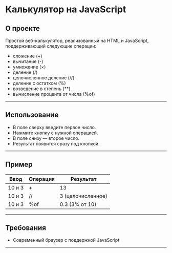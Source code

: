# Калькулятор на JavaScript

## О проекте

Простой веб-калькулятор, реализованный на HTML и JavaScript, поддерживающий следующие операции:  
- сложение (+)  
- вычитание (-)  
- умножение (×)  
- деление (/)  
- целочисленное деление (//)  
- деление с остатком (%)  
- возведение в степень (**)  
- вычисление процента от числа (%of)

---

## Использование

- В поле сверху введите первое число.
- Нажмите кнопку с нужной операцией.   
- В поле снизу — второе число.  
- Результат появится сразу под кнопкой.  

---

## Пример

| Ввод                | Операция  | Результат         |
|---------------------|-----------|-------------------|
| 10 и 3              | +         | 13                |
| 10 и 3              | //        | 3 (целочисленное) |
| 10 и 3              | %of       | 0.3 (3% от 10)    |

---

## Требования

- Современный браузер с поддержкой JavaScript

---
